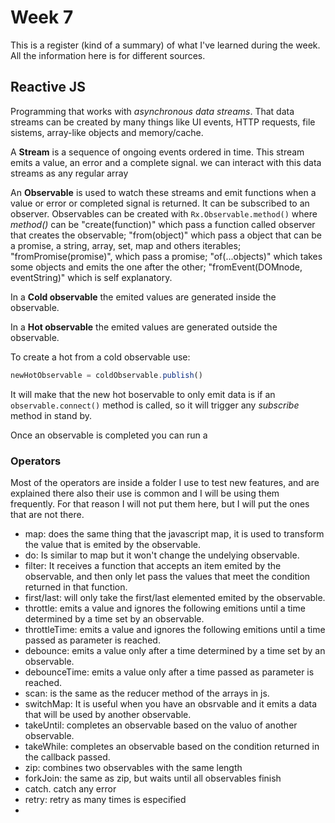 # Week 7

This is a register (kind of a summary) of what I've learned during the week.
All the information here is for different sources.

## Reactive JS

Programming that works with *asynchronous data streams*. That data streams can
be created by many things like UI events, HTTP requests, file sistems, array-like objects and memory/cache.

A **Stream** is a sequence of ongoing events ordered in time. This stream emits a value, an error and a complete signal. we can interact with this data streams as any regular array

An **Observable** is used to watch these streams and emit functions when a value or error or completed signal is returned. It can be subscribed to an observer. Observables can be created with ```Rx.Observable.method()``` where _method()_ can be "create(function)" which pass a function called observer that creates the observable; "from(object)" which pass a object that can be a promise,  a string, array, set, map and others iterables; "fromPromise(promise)", which pass a promise; "of(...objects)" which takes some objects and emits the one after the other; "fromEvent(DOMnode, eventString)" which is self explanatory.

In a **Cold observable** the emited values are generated inside the observable.

In a **Hot observable** the emited values are generated outside the observable.

To create a hot from a cold observable use:

```js
newHotObservable = coldObservable.publish()
```

It will make that the new hot boservable to only emit data is if an ```observable.connect()``` method is called, so it will trigger any _subscribe_ method in stand by.


Once an observable is completed you can run a 
### Operators

Most of the operators are inside a folder I use to test new features, and are explained there also their use is common and I will be using them frequently. For that reason I will not put them here, but I will put the ones that are not there.

+ map: does the same thing that the javascript map, it is used to transform the value that is emited by the observable.
+ do: Is similar to map but it won't change the undelying observable.
+ filter: It receives a function that accepts an item emited by the observable, and then only let pass the values that meet the condition returned in that function.
+ first/last: will only take the first/last elemented emited by the observable.
+ throttle: emits a value and ignores the following emitions until a time determined by a time set by an observable.
+ throttleTime: emits a value and ignores the following emitions until a time passed as parameter is reached.
+ debounce: emits a  value only after a time determined by a time set by an observable.
+ debounceTime: emits a  value only after a time passed as parameter is reached.
+ scan: is the same as the reducer method of the arrays in js.
+ switchMap: It is useful when you have an obsrvable and it emits a data that will be used by another observable.
+ takeUntil: completes an observable based on the valuo of another observable.
+ takeWhile: completes an observable based on the condition returned in the callback passed.
+ zip: combines two observables with the same length
+ forkJoin: the same as zip, but waits until all observables finish
+ catch. catch any error
+ retry: retry as many times is especified
+ 
